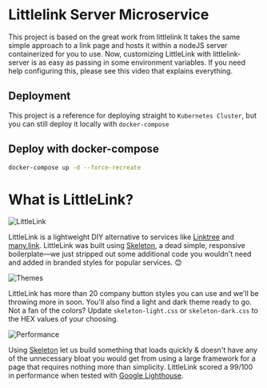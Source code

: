 # Littlelink Server Microservice

This project is based on the great work from littlelink It takes the same simple approach to a link page and hosts it within a nodeJS server containerized for you to use. Now, customizing LittleLink with littlelink-server is as easy as passing in some environment variables. If you need help configuring this, please see this video that explains everything.

## Deployment

This project is a reference for deploying straight to `Kubernetes Cluster`, but you can still deploy it locally with `docker-compose`

## Deploy with docker-compose

```bash
docker-compose up -d --force-recreate
```

# What is LittleLink?

![LittleLink](https://cdn.cottle.cloud/littlelink/social-circle.png)

LittleLink is a lightweight DIY alternative to services like [Linktree](https://linktr.ee)
and [many.link](https://www.google.com). LittleLink was built using [Skeleton](http://getskeleton.com/), a dead simple, responsive boilerplate—we just stripped out some additional code you wouldn't need and added in branded styles for popular services. 😊

![Themes](https://cdn.cottle.cloud/littlelink/themes.png)

LittleLink has more than 20 company button styles you can use and we'll be throwing more in soon. You'll also find a light and dark theme ready to go. Not a fan of the colors? Update `skeleton-light.css` or `skeleton-dark.css` to the HEX values of your choosing.

![Performance](https://cdn.cottle.cloud/littlelink/performance.png)

Using [Skeleton](http://getskeleton.com/) let us build something that loads quickly & doesn't have any of the unnecessary bloat you would get from using a large framework for a page that requires nothing more than simplicity. LittleLink scored a 99/100 in performance when tested with [Google Lighthouse](https://developers.google.com/web/tools/lighthouse).

